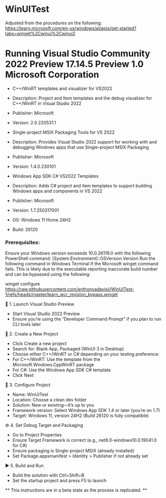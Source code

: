 # WinUITest

Adjusted from the procedures on the following:
https://learn.microsoft.com/en-us/windows/ai/apis/get-started?tabs=winget%2Cwinui%2Cwinui2

# Running Visual Studio Community 2022 Preview                                          17.14.5 Preview 1.0 Microsoft Corporation

- C++/WinRT templates and visualizer for VS2022
- Description: Project and Item templates and the debug visualizer for C++/WinRT in Visual Studio 2022
- Publisher: Microsoft
- Version: 2.0.220531.1
  
- Single-project MSIX Packaging Tools for VS 2022
- Description: Provides Visual Studio 2022 support for working with and debugging Windows apps that use Single-project MSIX Packaging
- Publisher: Microsoft
- Version: 1.4.0.230101
  
- Windows App SDK C# VS2022 Templates
- Description: Adds C# project and item templates to support building Windows apps and components in VS 2022
- Publisher: Microsoft
- Version: 1.7.250317001

- OS: Windows 11 Home 24H2
- Build: 26120

### Prerequisites:
Ensure your Windows version exceeeds 10.0.26119.0 with the following PowerShell command:
[System.Environment]::OSVersion.Version
Run the following command in Windows Terminal if the Microsoft winget command fails. This is likely due to the executable reporting inaccurate build number and can be bypassed using the following:

winget configure https://raw.githubusercontent.com/anthonyadavisii/WinUITest-1/refs/heads/master/learn_wcr_revision_bypass.winget

🧰 1. Launch Visual Studio Preview
- Start Visual Studio 2022 Preview
- Ensure you’re using the “Developer Command Prompt” if you plan to run CLI tools later
  
🧱 2. Create a New Project
- Click Create a new project
- Search for: Blank App, Packaged (WinUI 3 in Desktop)
- Choose either C++/WinRT or C# depending on your testing preference:
- For C++/WinRT: Use the template from the Microsoft.Windows.CppWinRT package
- For C#: Use the Windows App SDK C# template
- Click Next
  
🧾 3. Configure Project
- Name: WinUITest
- Location: Choose a clean dev folder
- Solution: New or existing—it’s up to you
- Framework version: Select Windows App SDK 1.4 or later (you’re on 1.7)
- Target: Windows 11, version 24H2 (Build 26120 is fully compatible)

⚙️ 4. Set Debug Target and Packaging
- Go to Project Properties
- Ensure Target Framework is correct (e.g., net8.0-windows10.0.19041.0 for C#)
- Ensure packaging is Single-project MSIX (already installed)
- Set Package.appxmanifest > Identity > Publisher if not already set
  
▶️ 5. Build and Run
- Build the solution with Ctrl+Shift+B
- Set the startup project and press F5 to launch

** This instructions are in a beta state as the process is replicated. **

